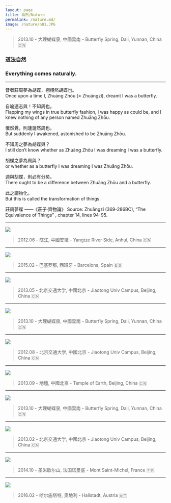 ```yaml
---
layout: page
title: 自然/Nature
permalink: /nature.md/
image: /nature/n01.JPG
---
```

> 2013.10 - 大理蝴蝶泉, 中國雲南 - Butterfly Spring, Dali, Yunnan, China 🇨🇳 

### 道法自然
### Everything comes naturally.

---
昔者莊周夢為胡蝶，栩栩然胡蝶也。  
Once upon a time I, Zhuāng Zhōu (= Zhuāngzǐ), dreamt I was a butterfly. 

自喻適志與！不知周也。  
Flapping my wings in true butterfly fashion, I was happy as could be, and I knew nothing of any person named Zhuāng Zhōu.

俄然覺，則蘧蘧然周也。  
But suddenly I awakened, astonished to be Zhuāng Zhōu.

不知周之夢為胡蝶與？  
I still don’t know whether as Zhuāng Zhōu I was dreaming I was a butterfly.

胡蝶之夢為周與？  
 or whether as a butterfly I was dreaming I was Zhuāng Zhōu.

週與胡蝶，則必有分矣。  
There ought to be a difference between Zhuāng Zhōu and a butterfly.

此之謂物化。  
But this is called the transformation of things.

莊周夢蝶 ——《莊子·齊物論》
Source: Zhuāngzǐ (369-286BC), “The Equivalence of Things” , chapter 14, lines 94-95. 

---
![](/img/nature/n04.jpg)
> 2012.06 - 皖江, 中國安徽 - Yangtze River Side, Anhui, China 🇨🇳 

---
![](/img/nature/n02.jpg)
> 2015.02 - 巴塞罗那, 西班牙 - Barcelona, Spain 🇪🇸

---
![](/img/nature/n09.jpg)
> 2013.05 - 北京交通大学, 中國北京 - Jiaotong Univ Campus, Beijing, China 🇨🇳 

---
![](/img/nature/n05.JPG)
> 2013.10 - 大理蝴蝶泉, 中國雲南 - Butterfly Spring, Dali, Yunnan, China 🇨🇳 

---
![](/img/nature/n03.JPG)
> 2012.08 - 北京交通大学, 中國北京 - Jiaotong Univ Campus, Beijing, China 🇨🇳 

---
![](/img/nature/n10.jpg)
> 2013.09 - 地壇, 中國北京 - Temple of Earth, Beijing, China 🇨🇳 

---
![](/img/nature/n06.JPG)
> 2013.10 - 大理蝴蝶泉, 中國雲南 - Butterfly Spring, Dali, Yunnan, China 🇨🇳  

---
![](/img/nature/n13.JPG)
> 2013.02 - 北京交通大学, 中國北京 - Jiaotong Univ Campus, Beijing, China 🇨🇳 

---
![](/img/nature/n14.jpg)
> 2014.10 - 圣米歇尔山, 法国诺曼底 - Mont Saint-Michel, France 🇫🇷

---
![](/img/nature/n15.JPG)
> 2016.02 - 哈尔施塔特, 奥地利 - Hallstadt, Austria 🇦🇹

